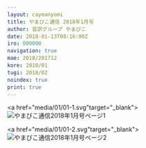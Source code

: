 ```yaml
---
layout: caymanyomi
title: やまびこ通信 2018年1月号
author: 音訳グループ やまびこ
date: 2018-01-13T08:16:00Z
iro: 000000
navigation: true
mae: 2018/201712
kore: 2018/01
tugi: 2018/02
noindex: true
print: true
---
```


<a href="media/01/01-1.svg"target="_blank"><img src="media/01/01-1.png" alt="やまびこ通信2018年1月号ページ1" srcset="media/01/01-1.svg" /></a>

<a href="media/01/01-2.svg"target="_blank"><img src="media/01/01-2.png" alt="やまびこ通信2018年1月号ページ2" srcset="media/01/01-2.svg" /></a>

